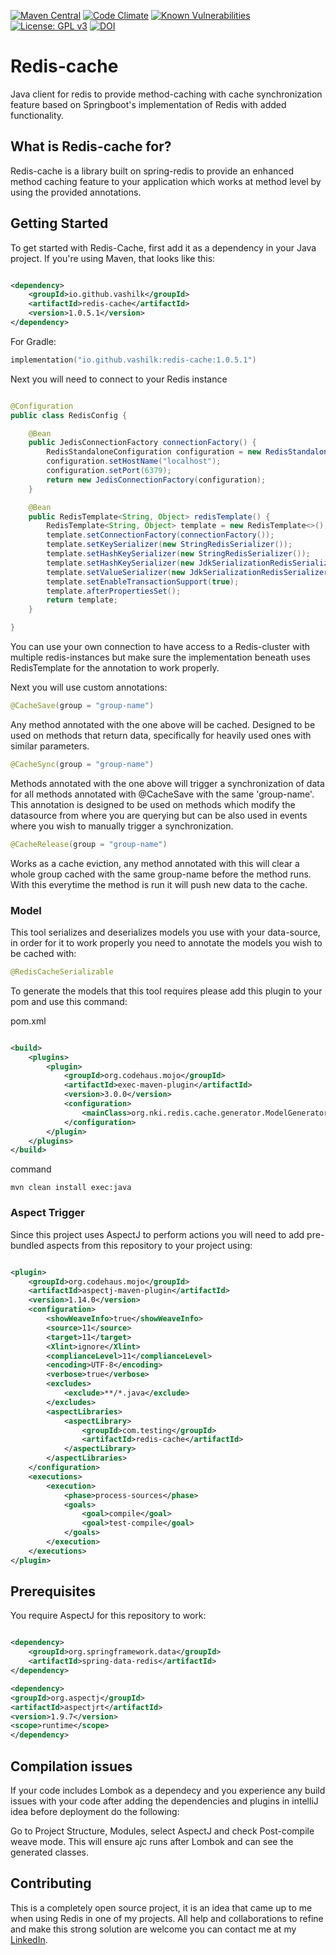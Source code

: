 [![Maven Central](https://maven-badges.herokuapp.com/maven-central/io.github.vashilk/redis-cache/badge.svg)](https://maven-badges.herokuapp.com/maven-central/io.github.vashilk/redis-cache) [![Code Climate](https://codeclimate.com/github/cloudfoundry/membrane.png)](https://codeclimate.com/github/vashilK/Redis-cache) [![Known Vulnerabilities](https://snyk.io/test/github/vashilK/Redis-cache/badge.svg)](https://snyk.io/test/github/vashilK/Redis-cache)  [![License: GPL v3](https://img.shields.io/badge/License-GPLv3-blue.svg)](https://www.gnu.org/licenses/gpl-3.0) [![DOI](https://www.zenodo.org/badge/561818709.svg)](https://www.zenodo.org/badge/latestdoi/561818709)

# Redis-cache
Java client for redis to provide method-caching with cache synchronization feature based on Springboot's implementation of Redis with added functionality.

## What is Redis-cache for?

Redis-cache is a library built on spring-redis to provide an enhanced method caching feature to your application which
works at method level by using
the provided annotations.

## Getting Started

To get started with Redis-Cache, first add it as a dependency in your Java project. If you're using Maven, that looks
like
this:

```xml

<dependency>
    <groupId>io.github.vashilk</groupId>
    <artifactId>redis-cache</artifactId>
    <version>1.0.5.1</version>
</dependency>
```

For Gradle:

```kotlin
implementation("io.github.vashilk:redis-cache:1.0.5.1")
```

Next you will need to connect to your Redis instance

```java

@Configuration
public class RedisConfig {

    @Bean
    public JedisConnectionFactory connectionFactory() {
        RedisStandaloneConfiguration configuration = new RedisStandaloneConfiguration();
        configuration.setHostName("localhost");
        configuration.setPort(6379);
        return new JedisConnectionFactory(configuration);
    }

    @Bean
    public RedisTemplate<String, Object> redisTemplate() {
        RedisTemplate<String, Object> template = new RedisTemplate<>();
        template.setConnectionFactory(connectionFactory());
        template.setKeySerializer(new StringRedisSerializer());
        template.setHashKeySerializer(new StringRedisSerializer());
        template.setHashKeySerializer(new JdkSerializationRedisSerializer());
        template.setValueSerializer(new JdkSerializationRedisSerializer());
        template.setEnableTransactionSupport(true);
        template.afterPropertiesSet();
        return template;
    }

}
```

You can use your own connection to have access to a Redis-cluster with multiple redis-instances but
make sure the implementation beneath uses RedisTemplate for the annotation to work properly.

Next you will use custom annotations:

```java
@CacheSave(group = "group-name")
```

Any method annotated with the one above will be cached. Designed to be used on methods that return data, specifically
for
heavily used ones with similar parameters.

```java
@CacheSync(group = "group-name")
```

Methods annotated with the one above will trigger a synchronization of data for all methods
annotated with @CacheSave with the same 'group-name'. This annotation is designed to be used on methods
which modify the datasource from where you are querying but can be also used in events where you wish to
manually trigger a synchronization.

```java
@CacheRelease(group = "group-name")
```

Works as a cache eviction, any method annotated with this will clear a whole group cached with the same group-name
before the method runs. With this everytime the method is run it will push new data to the cache.

###

### Model

This tool serializes and deserializes models you use with your data-source, in order for it to work properly you need to
annotate the models you wish to be cached with:

```java
@RedisCacheSerializable
```

To generate the models that this tool requires please add this plugin to your pom and use this command:

pom.xml

```xml

<build>
    <plugins>
        <plugin>
            <groupId>org.codehaus.mojo</groupId>
            <artifactId>exec-maven-plugin</artifactId>
            <version>3.0.0</version>
            <configuration>
                <mainClass>org.nki.redis.cache.generator.ModelGenerator</mainClass>
            </configuration>
        </plugin>
    </plugins>
</build>
```

command

```shell
mvn clean install exec:java
```

###

### Aspect Trigger

Since this project uses AspectJ to perform actions you will need to add pre-bundled aspects from this repository to
your project using:

```xml

<plugin>
    <groupId>org.codehaus.mojo</groupId>
    <artifactId>aspectj-maven-plugin</artifactId>
    <version>1.14.0</version>
    <configuration>
        <showWeaveInfo>true</showWeaveInfo>
        <source>11</source>
        <target>11</target>
        <Xlint>ignore</Xlint>
        <complianceLevel>11</complianceLevel>
        <encoding>UTF-8</encoding>
        <verbose>true</verbose>
        <excludes>
            <exclude>**/*.java</exclude>
        </excludes>
        <aspectLibraries>
            <aspectLibrary>
                <groupId>com.testing</groupId>
                <artifactId>redis-cache</artifactId>
            </aspectLibrary>
        </aspectLibraries>
    </configuration>
    <executions>
        <execution>
            <phase>process-sources</phase>
            <goals>
                <goal>compile</goal>
                <goal>test-compile</goal>
            </goals>
        </execution>
    </executions>
</plugin>
```

## Prerequisites

You require AspectJ for this repository to work:

```xml

<dependency>
    <groupId>org.springframework.data</groupId>
    <artifactId>spring-data-redis</artifactId>
</dependency>

<dependency>
<groupId>org.aspectj</groupId>
<artifactId>aspectjrt</artifactId>
<version>1.9.7</version>
<scope>runtime</scope>
</dependency>
```

## Compilation issues

If your code includes Lombok as a dependecy and you experience any build issues with your code after adding the
dependencies and plugins in
intelliJ idea before deployment do the following:

Go to Project Structure, Modules, select AspectJ and check Post-compile weave mode.
This will ensure ajc runs after Lombok and can see the generated classes.

## Contributing

This is a completely open source project, it is an idea that came up to me when using Redis in
one of my projects. All help and collaborations to refine and make this strong solution are welcome you can contact me
at my [LinkedIn](https://mu.linkedin.com/in/neeschal-kissoon-03ab7516b).


